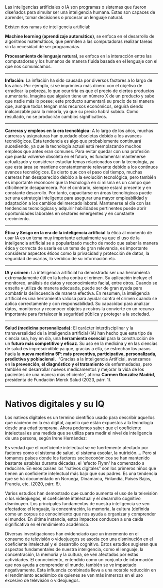 Las inteligencias artificiales o IA son programas o sistemas que fueron diseñados para simular ser una inteligencia humana. Estas son capaces de aprender, tomar decisiones o procesar un lenguaje natural. 

Existen dos ramas de inteligencia artificial:

**Machine learning (aprendizaje automático)**, se enfoca en el desarrollo de algoritmos matemáticos, que permiten a las computadoras realizar tareas sin la necesidad de ser programadas.

**Procesamiento de lenguaje natural**, se enfoca en la interacción entre las computadoras y los humanos de manera fluida basada en el lenguaje con el que nos comunicamos.
***
**Inflación:** La inflación ha sido causada por diversos factores a lo largo de los años. Por ejemplo, si se imprimiera más dinero con el objetivo de erradicar la pobreza, lo que ocurriría es que el precio de ciertos productos aumentaría. Imagina que alguien tiene un número X de un producto y sabe que nadie más lo posee; este producto aumentará su precio de tal manera que, aunque todos tengan más recursos económicos, seguirá siendo inalcanzable para la minoría, ya que su precio habrá subido. Como resultado, no se producirán cambios significativos. 
***
**Carreras y empleos en la era tecnológica:** A lo largo de los años, muchas carreras y asignaturas han quedado obsoletas debido a los avances tecnológicos. Esta tendencia es algo que probablemente continuará sucediendo, ya que la tecnología actual está reemplazando muchos empleos que antes eran comunes. Para evitar quedar con una profesión que pueda volverse obsoleta en el futuro, es fundamental mantenerse actualizado y considerar estudiar temas relacionados con la tecnología, ya que esta área se mantiene constantemente relevante debido a los continuos avances tecnológicos.
Es cierto que con el paso del tiempo, muchas carreras han desaparecido debido a la evolución tecnológica, pero también es importante reconocer que la tecnología en sí misma es un campo que difícilmente desaparecerá. Por el contrario, siempre estará presente y en constante desarrollo. Por tanto, capacitarse en áreas tecnológicas puede ser una estrategia inteligente para asegurar una mayor empleabilidad y adaptación a los cambios del mercado laboral. Mantenerse al día con las tendencias tecnológicas y adquirir habilidades pertinentes puede abrir oportunidades laborales en sectores emergentes y en constante crecimiento.
***
**Ética y Sesgo en la era de la inteligencia artificial**
la ética al momento de usar IA es un tema muy importante actualmente ya que el uso de la inteligencia artificial se a popularizado mucho de modo que saber la manera ética y correcta de usarla es un tema de gran relevancia, es importante considerar aspectos éticos como la privacidad y protección de datos, la seguridad de usarlas, lo verídico de su información etc.
***
**IA y crimen:** La inteligencia artificial ha demostrado ser una herramienta extremadamente útil en la lucha contra el crimen. Su aplicación incluye el monitoreo, análisis de datos y reconocimiento facial, entre otros. Cuando se enseña y utiliza de manera adecuada, puede ser de gran ayuda para combatir la delincuencia de manera efectiva.
En resumen, la inteligencia artificial es una herramienta valiosa para ayudar contra el crimen cuando se aplica correctamente y con responsabilidad. Su capacidad para analizar datos, monitorear y reconocer objetos y rostros la convierte en un recurso importante para fortalecer la seguridad pública y proteger a la sociedad.
***
**Salud (medicina personalizada):** El carácter interdisciplinar y la transversalidad de la inteligencia artificial (IA) han hecho que este tipo de ciencia sea, hoy en día, una **herramienta esencial** para la construcción de un **futuro más competitivo y eficaz**. Su uso en la medicina y en las ciencias de salud es imprescindible ya que, gracias a ella, se estrechan los pasos hacia la **nueva medicina 5P**: **más preventiva, participativa, personalizada, predictiva y poblacional.** 
“Gracias a la Inteligencia Artificial, avanzamos en **la prevención, el diagnóstico y el tratamiento** de enfermedades, pero también en desarrollar nuevos medicamentos y mejorar la vida de los pacientes de una manera más eficiente”, afirma **Carmen González Madrid**, presidenta de Fundación Merck Salud (2023, párr. 1). 
***
<h1>Nativos digitales y su IQ</h1>
Los nativos digitales es un termino científico usado para describir aquellos que nacieron en la era digital, aquello que están expuestos a la tecnología desde una edad temprana.
Ahora podemos saber que el coeficiente intelectual es una medida que se utiliza para medir el nivel de inteligencia de una persona, según Irene Hernández:

Es verdad que el coeficiente intelectual se ve fuertemente afectado por factores como el sistema de salud, el sistema escolar, la nutrición....
Pero si tomamos países donde los factores socioeconómicos se han mantenido bastante estables durante décadas, el 'efecto Flynn' ha comenzado a reducirse.
En esos países los "nativos digitales" son los primeros niños que tienen un coeficiente intelectual más bajo que sus padres. Es una tendencia que se ha documentado en Noruega, Dinamarca, Finlandia, Países Bajos, Francia, etc. (2020, párr. 6).

Varios estudios han demostrado que cuando aumenta el uso de la televisión o los videojuegos, el coeficiente intelectual y el desarrollo cognitivo disminuyen.
Los principales fundamentos de nuestra inteligencia se ven afectados: el lenguaje, la concentración, la memoria, la cultura (definida como un corpus de conocimiento que nos ayuda a organizar y comprender el mundo).
En última instancia, estos impactos conducen a una caída significativa en el rendimiento académico.

Diversas investigaciones han evidenciado que un incremento en el consumo de televisión o videojuegos se asocia con una disminución en el coeficiente intelectual y el desarrollo cognitivo. Estos estudios sugieren que aspectos fundamentales de nuestra inteligencia, como el lenguaje, la concentración, la memoria y la cultura, se ven afectados por estas actividades.
El conocimiento, entendido como un conjunto de información que nos ayuda a comprender el mundo, también se ve impactado negativamente. Esta influencia combinada lleva a una notable reducción en el rendimiento académico de quienes se ven más inmersos en el uso excesivo de televisión o videojuegos.


